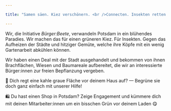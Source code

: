 ```yaml
---

title: "Samen säen. Kiez verschönern. <br />Connecten. Insekten retten 🌻"

---
```


Wir, die Initiative _Bürger:Beete_, verwandeln Potsdam in ein blühendes Paradies. Wir machen das für einen grüneren Kiez. Für&nbsp;Insekten. Gegen das Aufheizen der Städte und hitziger Gemüte, welche ihre Köpfe mit ein wenig Gartenarbeit abkühlen&nbsp;können.  

Wir haben einen Deal mit der Stadt ausgehandelt und bekommen von ihnen Brachflächen, Wiesen und Baumareale aufbereitet, die wir an interessierte Bürger:innen zur freien Bepflanzung vergeben.  

🤬 Dich regt eine kahle graue Fläche vor deinem Haus auf? — Begrüne sie doch ganz einfach mit unserer Hilfe!  

🛍 Du hast einen Shop in Potsdam? Zeige Engagement und kümmere dich mit deinen Mitarbeiter:innen um ein bisschen Grün vor deinem Laden&nbsp;😋  
